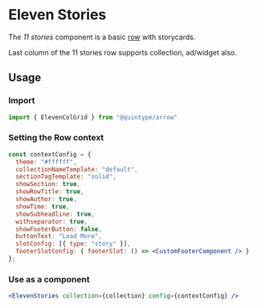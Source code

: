 # Eleven Stories

The _11 stories_ component is a basic [row](https://bradfrost.com/blog/post/atomic-web-design/#organisms) with storycards.

Last column of the 11 stories row supports collection, ad/widget also.

## Usage

### Import
```jsx
import { ElevenColGrid } from "@quintype/arrow"
```

### Setting the Row context

```jsx
const contextConfig = {
  theme: "#ffffff",
  collectionNameTemplate: "default",
  sectionTagTemplate: "solid",
  showSection: true,
  showRowTitle: true,
  showAuthor: true,
  showTime: true,
  showSubheadline: true,
  withseparator: true,
  showFooterButton: false,
  buttonText: "Load More",
  slotConfig: [{ type: "story" }],
  footerSlotConfig: { footerSlot: () => <CustomFooterComponent /> }
};
```

### Use as a component
```jsx
<ElevenStories collection={collection} config={contextConfig} />
```

<!-- PROPS -->
